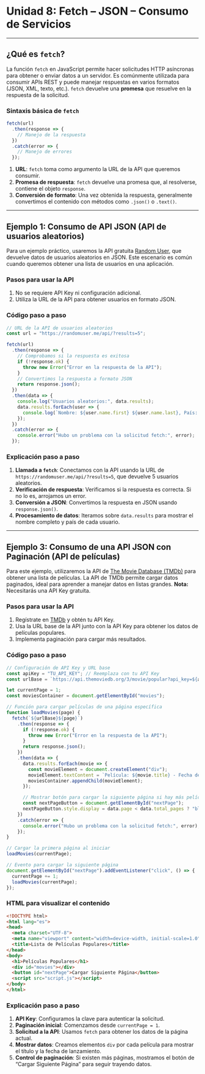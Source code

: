 # **Unidad 8: Fetch – JSON – Consumo de Servicios**
---

## ¿Qué es `fetch`?

La función `fetch` en JavaScript permite hacer solicitudes HTTP asíncronas para obtener o enviar datos a un servidor. Es comúnmente utilizada para consumir APIs REST y puede manejar respuestas en varios formatos (JSON, XML, texto, etc.). `fetch` devuelve una **promesa** que resuelve en la respuesta de la solicitud.

### Sintaxis básica de `fetch`

```javascript
fetch(url)
  .then(response => {
    // Manejo de la respuesta
  })
  .catch(error => {
    // Manejo de errores
  });
```

1. **URL**: `fetch` toma como argumento la URL de la API que queremos consumir.
2. **Promesa de respuesta**: `fetch` devuelve una promesa que, al resolverse, contiene el objeto `response`.
3. **Conversión de formato**: Una vez obtenida la respuesta, generalmente convertimos el contenido con métodos como `.json()` o `.text()`.

---

## Ejemplo 1: Consumo de API JSON (API de usuarios aleatorios)

Para un ejemplo práctico, usaremos la API gratuita [Random User](https://randomuser.me/), que devuelve datos de usuarios aleatorios en JSON. Este escenario es común cuando queremos obtener una lista de usuarios en una aplicación.

### Pasos para usar la API

1. No se requiere API Key ni configuración adicional.
2. Utiliza la URL de la API para obtener usuarios en formato JSON.

### Código paso a paso

```javascript
// URL de la API de usuarios aleatorios
const url = "https://randomuser.me/api/?results=5";

fetch(url)
  .then(response => {
    // Comprobamos si la respuesta es exitosa
    if (!response.ok) {
      throw new Error("Error en la respuesta de la API");
    }
    // Convertimos la respuesta a formato JSON
    return response.json();
  })
  .then(data => {
    console.log("Usuarios aleatorios:", data.results);
    data.results.forEach(user => {
      console.log(`Nombre: ${user.name.first} ${user.name.last}, País: ${user.location.country}`);
    });
  })
  .catch(error => {
    console.error("Hubo un problema con la solicitud fetch:", error);
  });
```

### Explicación paso a paso

1. **Llamada a `fetch`**: Conectamos con la API usando la URL de `https://randomuser.me/api/?results=5`, que devuelve 5 usuarios aleatorios.
2. **Verificación de respuesta**: Verificamos si la respuesta es correcta. Si no lo es, arrojamos un error.
3. **Conversión a JSON**: Convertimos la respuesta en JSON usando `response.json()`.
4. **Procesamiento de datos**: Iteramos sobre `data.results` para mostrar el nombre completo y país de cada usuario.

---

## Ejemplo 3: Consumo de una API JSON con Paginación (API de películas)

Para este ejemplo, utilizaremos la API de [The Movie Database (TMDb)](https://developers.themoviedb.org/3/getting-started/introduction) para obtener una lista de películas. La API de TMDb permite cargar datos paginados, ideal para aprender a manejar datos en listas grandes. **Nota:** Necesitarás una API Key gratuita.

### Pasos para usar la API

1. Regístrate en [TMDb](https://www.themoviedb.org/) y obtén tu API Key.
2. Usa la URL base de la API junto con la API Key para obtener los datos de películas populares.
3. Implementa paginación para cargar más resultados.

### Código paso a paso

```javascript
// Configuración de API Key y URL base
const apiKey = "TU_API_KEY"; // Reemplaza con tu API Key
const urlBase = `https://api.themoviedb.org/3/movie/popular?api_key=${apiKey}&page=`;

let currentPage = 1;
const moviesContainer = document.getElementById("movies");

// Función para cargar películas de una página específica
function loadMovies(page) {
  fetch(`${urlBase}${page}`)
    .then(response => {
      if (!response.ok) {
        throw new Error("Error en la respuesta de la API");
      }
      return response.json();
    })
    .then(data => {
      data.results.forEach(movie => {
        const movieElement = document.createElement("div");
        movieElement.textContent = `Película: ${movie.title} - Fecha de lanzamiento: ${movie.release_date}`;
        moviesContainer.appendChild(movieElement);
      });

      // Mostrar botón para cargar la siguiente página si hay más películas
      const nextPageButton = document.getElementById("nextPage");
      nextPageButton.style.display = data.page < data.total_pages ? "block" : "none";
    })
    .catch(error => {
      console.error("Hubo un problema con la solicitud fetch:", error);
    });
}

// Cargar la primera página al iniciar
loadMovies(currentPage);

// Evento para cargar la siguiente página
document.getElementById("nextPage").addEventListener("click", () => {
  currentPage += 1;
  loadMovies(currentPage);
});
```

### HTML para visualizar el contenido

```html
<!DOCTYPE html>
<html lang="es">
<head>
  <meta charset="UTF-8">
  <meta name="viewport" content="width=device-width, initial-scale=1.0">
  <title>Lista de Películas Populares</title>
</head>
<body>
  <h1>Películas Populares</h1>
  <div id="movies"></div>
  <button id="nextPage">Cargar Siguiente Página</button>
  <script src="script.js"></script>
</body>
</html>
```

### Explicación paso a paso

1. **API Key**: Configuramos la clave para autenticar la solicitud.
2. **Paginación inicial**: Comenzamos desde `currentPage = 1`.
3. **Solicitud a la API**: Usamos `fetch` para obtener los datos de la página actual.
4. **Mostrar datos**: Creamos elementos `div` por cada película para mostrar el título y la fecha de lanzamiento.
5. **Control de paginación**: Si existen más páginas, mostramos el botón de “Cargar Siguiente Página” para seguir trayendo datos.
